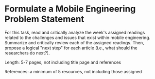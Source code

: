 # Formulate a Mobile Engineering Problem Statement

For this task, read and critically analyze the week's assigned readings related to the challenges and issues that exist within mobile engineering. Summarize and critically review each of the assigned readings.  Then, propose a logical "next step" for each article (i.e., what should the researchers do next?).

Length: 5-7 pages, not including title page and references

References: a minimum of 5 resources, not including those assigned
